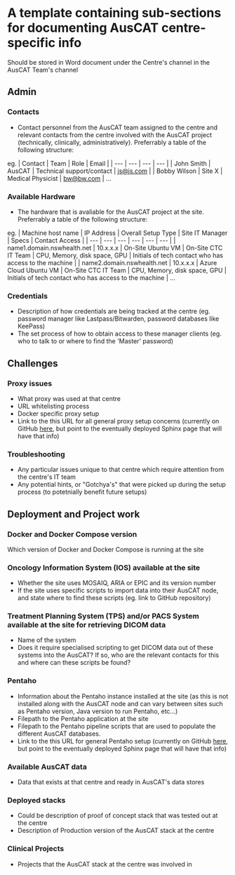 # A template containing sub-sections for documenting AusCAT centre-specific info
Should be stored in Word document under the Centre's channel in the AusCAT Team's channel

## Admin
### Contacts
* Contact personnel from the AusCAT team assigned to the centre and relevant contacts from the centre involved with the AusCAT project (technically, clinically, administratively). Preferrably a table of the following structure:

eg. 
| Contact      | Team   | Role                      | Email     |
| ---          | ---    | ---                       | ---       |
| John Smith   | AusCAT | Technical support/contact | js@js.com |
| Bobby Wilson | Site X | Medical Physicist         | bw@bw.com |
...

### Available Hardware
* The hardware that is avaliable for the AusCAT project at the site.  Preferrably a table of the following structure:

eg. 
| Machine host name             | IP Address    | Overall Setup Type        | Site IT Manager               | Specs                         | Contact Access                                            |
| ---                           | ---           | ---                       | ---                           | ---                           | ---                                                       |
| name1.domain.nswhealth.net    | 10.x.x.x      | On-Site Ubuntu VM         | On-Site CTC IT Team           | CPU, Memory, disk space, GPU  | Initials of tech contact who has access to the machine    |
| name2.domain.nswhealth.net    | 10.x.x.x      | Azure Cloud Ubuntu VM     | On-Site CTC IT Team           | CPU, Memory, disk space, GPU  | Initials of tech contact who has access to the machine    |
...

### Credentials
* Description of how credentials are being tracked at the centre (eg. password manager like Lastpass/Bitwarden, password databases like KeePass)
* The set process of how to obtain access to these manager clients (eg. who to talk to or where to find the 'Master' password) 

## Challenges
### Proxy issues
* What proxy was used at that centre
* URL whitelisting process
* Docker specific proxy setup
* Link to the this URL for all general proxy setup concerns (currently on GitHub [here](https://github.com/AustralianCancerDataNetwork/auscatverse/blob/main/guides/INFRASTRUCTURE.md#network-proxy), but point to the eventually deployed Sphinx page that will have that info)

### Troubleshooting
* Any particular issues unique to that centre which require attention from the centre's IT team
* Any potential hints, or "Gotchya's" that were picked up during the setup process (to potetnially benefit future setups)

## Deployment and Project work
### Docker and Docker Compose version
Which version of Docker and Docker Compose is running at the site

### Oncology Information System (IOS) available at the site
* Whether the site uses MOSAIQ, ARIA or EPIC and its version number
* If the site uses specific scripts to import data into their AusCAT node, and state where to find these scripts (eg. link to GitHub repository)

### Treatment Planning System (TPS) and/or PACS System available at the site for retrieving DICOM data
* Name of the system
* Does it require specialised scripting to get DICOM data out of these systems into the AusCAT? If so, who are the relevant contacts for this and where can these scripts be found?
 
### Pentaho
* Information about the Pentaho instance installed at the site (as this is not installed along with the AusCAT node and can vary between sites such as Pentaho version, Java version to run Pentaho, etc...)
* Filepath to the Pentaho application at the site
* Filepath to the Pentaho pipeline scripts that are used to populate the different AusCAT databases.
* Link to the this URL for general Pentaho setup (currently on GitHub [here](https://github.com/AustralianCancerDataNetwork/auscat_installation#pentaho-installation), but point to the eventually deployed Sphinx page that will have that info)

### Available AusCAT data
* Data that exists at that centre and ready in AusCAT's data stores

### Deployed stacks
* Could be description of proof of concept stack that was tested out at the centre
* Description of Production version of the AusCAT stack at the centre

### Clinical Projects
* Projects that the AusCAT stack at the centre was involved in 
